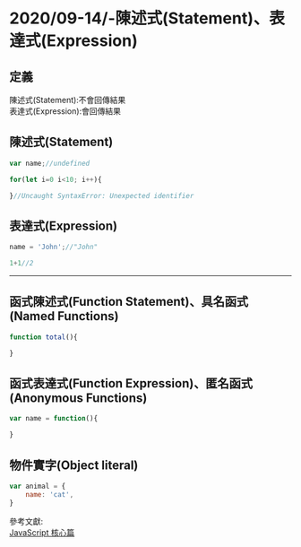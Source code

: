 # 2020/09-14/-陳述式(Statement)、表達式(Expression)

## 定義

陳述式(Statement):不會回傳結果<br/>
表達式(Expression):會回傳結果

## 陳述式(Statement)

```javascript
var name;//undefined
```

```javascript
for(let i=0 i<10; i++){

}//Uncaught SyntaxError: Unexpected identifier

```

## 表達式(Expression)

```javascript
name = 'John';//"John"
```

```javascript
1+1//2
```

****

## 函式陳述式(Function Statement)、具名函式(Named Functions)

```javascript
function total(){

}
```

## 函式表達式(Function Expression)、匿名函式(Anonymous Functions)

```javascript
var name = function(){

}
```


## 物件實字(Object literal)
```javascript
var animal = {
    name: 'cat',
}
```

參考文獻:<br/>
[JavaScript 核心篇](https://www.hexschool.com/courses/js-core.html "Title")